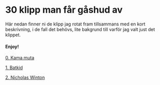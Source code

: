 # 30 klipp man får gåshud av

Här nedan finner ni de klipp jag rotat fram tillsammans med en kort beskrivning, i de fall det behövs, lite bakgrund till varför jag valt just det klippet.



#### Enjoy!

[0. Kama muta](misc/kama-muta.md)

[1. Batkid](clips/bat-kid.md)

[2. Nicholas Winton](clips/nicholas-winton.md)
